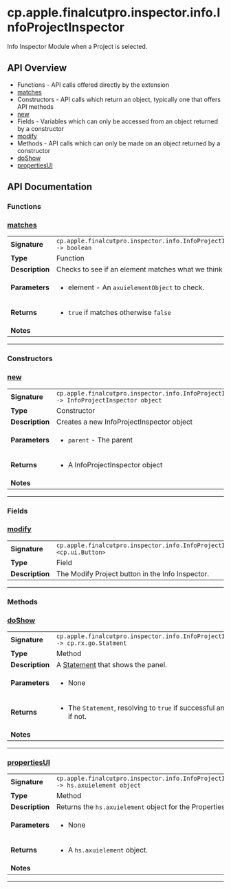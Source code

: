 # cp.apple.finalcutpro.inspector.info.InfoProjectInspector

Info Inspector Module when a Project is selected.

## API Overview
* Functions - API calls offered directly by the extension
 * [matches](#matches)
* Constructors - API calls which return an object, typically one that offers API methods
 * [new](#new)
* Fields - Variables which can only be accessed from an object returned by a constructor
 * [modify](#modify)
* Methods - API calls which can only be made on an object returned by a constructor
 * [doShow](#doShow)
 * [propertiesUI](#propertiesUI)

## API Documentation

### Functions


### [matches](#matches)

|                                             |                                                                                     |
| --------------------------------------------|-------------------------------------------------------------------------------------|
| **Signature**                               | `cp.apple.finalcutpro.inspector.info.InfoProjectInspector.matches(element) -> boolean`                                                                    |
| **Type**                                    | Function                                                                     |
| **Description**                             | Checks to see if an element matches what we think it should be.                                                                     |
| **Parameters**                              | <ul><li>element - An `axuielementObject` to check.</li></ul> |
| **Returns**                                 | <ul><li>`true` if matches otherwise `false`</li></ul>          |
| **Notes**                                   | <ul></ul>                |

---
### Constructors


### [new](#new)

|                                             |                                                                                     |
| --------------------------------------------|-------------------------------------------------------------------------------------|
| **Signature**                               | `cp.apple.finalcutpro.inspector.info.InfoProjectInspector.new(parent) -> InfoProjectInspector object`                                                                    |
| **Type**                                    | Constructor                                                                     |
| **Description**                             | Creates a new InfoProjectInspector object                                                                     |
| **Parameters**                              | <ul><li>`parent`     - The parent</li></ul> |
| **Returns**                                 | <ul><li>A InfoProjectInspector object</li></ul>          |
| **Notes**                                   | <ul></ul>                |

---
### Fields


### [modify](#modify)

|                                             |                                                                                     |
| --------------------------------------------|-------------------------------------------------------------------------------------|
| **Signature**                               | `cp.apple.finalcutpro.inspector.info.InfoProjectInspector.modify <cp.ui.Button>`                                                                    |
| **Type**                                    | Field                                                                     |
| **Description**                             | The Modify Project button in the Info Inspector.                                                                     |

---
### Methods


### [doShow](#doShow)

|                                             |                                                                                     |
| --------------------------------------------|-------------------------------------------------------------------------------------|
| **Signature**                               | `cp.apple.finalcutpro.inspector.info.InfoProjectInspector:doShow() -> cp.rx.go.Statment`                                                                    |
| **Type**                                    | Method                                                                     |
| **Description**                             | A [Statement](cp.rx.go.Statement.md) that shows the panel.                                                                     |
| **Parameters**                              | <ul><li>None</li></ul> |
| **Returns**                                 | <ul><li>The `Statement`, resolving to `true` if successful and sending an error if not.</li></ul>          |
| **Notes**                                   | <ul></ul>                |

---

### [propertiesUI](#propertiesUI)

|                                             |                                                                                     |
| --------------------------------------------|-------------------------------------------------------------------------------------|
| **Signature**                               | `cp.apple.finalcutpro.inspector.info.InfoProjectInspector:propertiesUI() -> hs.axuielement object`                                                                    |
| **Type**                                    | Method                                                                     |
| **Description**                             | Returns the `hs.axuielement` object for the Properties UI.                                                                     |
| **Parameters**                              | <ul><li>None</li></ul> |
| **Returns**                                 | <ul><li>A `hs.axuielement` object.</li></ul>          |
| **Notes**                                   | <ul></ul>                |

---
